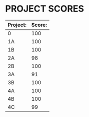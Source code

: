 # PROJECT SCORES

| Project: | Score: |
| ---------| -------|
| 0 | 100 |
| 1A | 100 |
| 1B | 100 |
| 2A | 98 |
| 2B | 100 |
| 3A | 91 |
| 3B | 100 |
| 4A | 100 |
| 4B | 100 |
| 4C | 99 |
